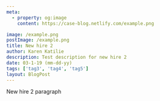 ```yaml
---
meta:
  - property: og:image
    content: https://case-blog.netlify.com/example.png

image: /example.png
postImage: /example.png
title: New hire 2
author: Karen Katilie
description: Test description for new hire 2
date: 03-1-19 (mm-dd-yy)
tags: ['tag3', 'tag4', 'tag5']
layout: BlogPost
---
```


New hire 2 paragraph
